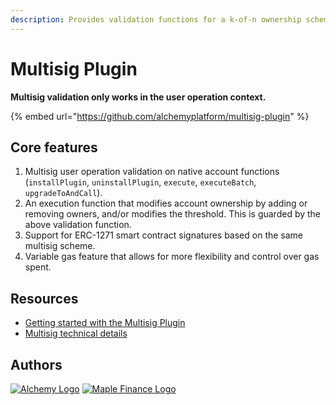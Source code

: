 ```yaml
---
description: Provides validation functions for a k-of-n ownership scheme
---
```


# Multisig Plugin

**Multisig validation only works in the user operation context.**

{% embed url="https://github.com/alchemyplatform/multisig-plugin" %}

## Core features

1. Multisig user operation validation on native account functions (`installPlugin`, `uninstallPlugin`, `execute`, `executeBatch`, `upgradeToAndCall`).
2. An execution function that modifies account ownership by adding or removing owners, and/or modifies the threshold. This is guarded by the above validation function.
3. Support for ERC-1271 smart contract signatures based on the same multisig scheme.
4. Variable gas feature that allows for more flexibility and control over gas spent.

## Resources

* [Getting started with the Multisig Plugin](https://accountkit.alchemy.com/smart-accounts/modular-account/multisig-plugin/getting-started)
* [Multisig technical details](https://accountkit.alchemy.com/smart-accounts/modular-account/multisig-plugin/technical-details.html)

## Authors

[<picture><source srcset="../.gitbook/assets/alchemy-logo-white.png" media="(prefers-color-scheme: dark)"><img src="https://files.gitbook.com/v0/b/gitbook-x-prod.appspot.com/o/spaces%2FImI9L0KXrv1O4bMTE21k%2Fuploads%2FzQq2looZUut1yU9kV9fD%2Falchemy-logo-blue-gradient.png?alt=media&#x26;token=5cbd91f0-eae0-4bc9-92ba-790016af4e75" alt="Alchemy Logo" data-size="line"></picture>](https://www.alchemy.com)     [<picture><source srcset="../.gitbook/assets/maple-logo-white.png" media="(prefers-color-scheme: dark)"><img src="https://files.gitbook.com/v0/b/gitbook-x-prod.appspot.com/o/spaces%2FImI9L0KXrv1O4bMTE21k%2Fuploads%2FOECWP7YISgXk247n1Q4p%2Fmaple-finance-logo.webp?alt=media&#x26;token=d01a3eba-6638-49ec-9ea5-4151ca74b316" alt="Maple Finance Logo" data-size="line"></picture>](https://maple.finance)
